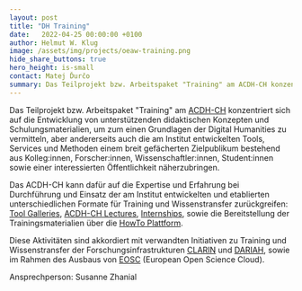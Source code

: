 ```yaml
---
layout: post
title: "DH Training"
date:   2022-04-25 00:00:00 +0100
author: Helmut W. Klug
image: /assets/img/projects/oeaw-training.png
hide_share_buttons: true
hero_height: is-small
contact: Matej Ďurčo
summary: Das Teilprojekt bzw. Arbeitspaket "Training" am ACDH-CH konzentriert sich auf die Entwicklung von unterstützenden didaktischen Konzepten und Schulungsmaterialien
---
```

Das Teilprojekt bzw. Arbeitspaket "Training" am [ACDH-CH](https://www.oeaw.ac.at/acdh/) konzentriert sich auf die Entwicklung von unterstützenden didaktischen Konzepten und Schulungsmaterialien, um zum einen Grundlagen der Digital Humanities zu vermitteln, aber andererseits auch die am Institut entwickelten Tools, Services und Methoden einem breit gefächerten Zielpublikum bestehend aus Kolleg:innen, Forscher:innen, Wissenschaftler:innen, Student:innen sowie einer interessierten Öffentlichkeit näherzubringen. 

Das ACDH-CH kann dafür auf die Expertise und Erfahrung bei Durchführung und Einsatz der am Institut entwickelten und etablierten unterschiedlichen Formate für Training und Wissenstransfer zurückgreifen: [Tool Galleries](https://www.oeaw.ac.at/acdh/events/event-series/acdh-ch-tool-galleries), [ACDH-CH Lectures](https://www.oeaw.ac.at/acdh/events/event-series/acdh-ch-lectures), [Internships](https://www.oeaw.ac.at/acdh/education/acdh-ch-internships), sowie die Bereitstellung der Trainingsmaterialien über die [HowTo Plattform](https://howto.acdh.oeaw.ac.at/de).

Diese Aktivitäten sind akkordiert mit verwandten Initiativen zu Training und Wissenstransfer der Forschungsinfrastrukturen [CLARIN](https://www.clarin.eu/) und [DARIAH](https://www.dariah.eu/), sowie im Rahmen des Ausbaus von [EOSC](https://www.eosc.eu/) (European Open Science Cloud).

Ansprechperson: Susanne Zhanial
